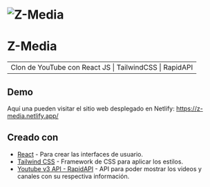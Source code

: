 # ![Z-Media](https://imgur.com/AyZd2oP.png)

# Z-Media
<table>
<tr>
<td>
Clon de YouTube con React JS | TailwindCSS | RapidAPI
</td>
</tr>
</table>


## Demo
Aquí una pueden visitar el sitio web desplegado en Netlify: https://z-media.netlify.app/

## Creado con

- [React](https://reactjs.org/) - Para crear las interfaces de usuario.
- [Tailwind CSS](https://tailwindcss.com/) - Framework de CSS para aplicar los estilos.
- [Youtube v3 API - RapidAPI](https://rapidapi.com/ytdlfree/api/youtube-v31) - API para poder mostrar los videos y canales con su respectiva información.